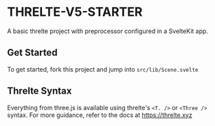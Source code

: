 # THRELTE-V5-STARTER

A basic threlte project with preprocessor configured in a SvelteKit app.

## Get Started

To get started, fork this project and jump into `src/lib/Scene.svelte`

## Threlte Syntax

Everything from three.js is available using threlte's `<T. />` or `<Three />` syntax. For more guidance, refer to the docs at https://threlte.xyz
